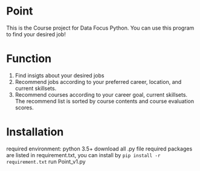 # Point
This is the Course project for Data Focus Python. You can use this program to find your desired job!

# Function
1. Find insigts about your desired jobs
2. Recommend jobs according to your preferred career, location, and current skillsets. 
3. Recommend courses according to your career goal, current skillsets. The recommend list is sorted by course contents and course evaluation scores.

# Installation
required environment: python 3.5+
download all .py file
required packages are listed in requirement.txt, you can install by `pip install -r requirement.txt`
run Point_v1.py

